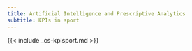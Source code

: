 ```yaml
---
title: Artificial Intelligence and Prescriptive Analytics
subtitle: KPIs in sport
---
```


{{< include _cs-kpisport.md >}}
